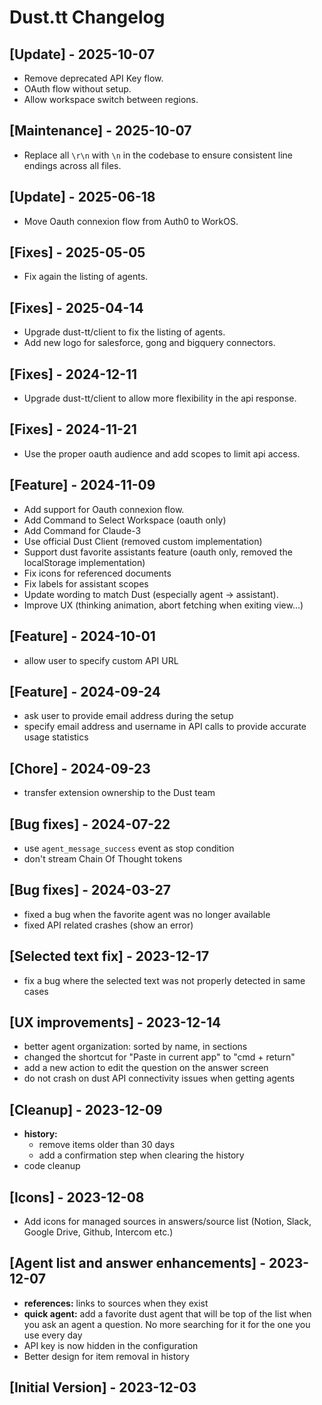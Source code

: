# Dust.tt Changelog

## [Update] - 2025-10-07

- Remove deprecated API Key flow.
- OAuth flow without setup.
- Allow workspace switch between regions.

## [Maintenance] - 2025-10-07

- Replace all `\r\n` with `\n` in the codebase to ensure consistent line endings across all files.

## [Update] - 2025-06-18

- Move Oauth connexion flow from Auth0 to WorkOS.

## [Fixes] - 2025-05-05

- Fix again the listing of agents.

## [Fixes] - 2025-04-14

- Upgrade dust-tt/client to fix the listing of agents.
- Add new logo for salesforce, gong and bigquery connectors.

## [Fixes] - 2024-12-11

- Upgrade dust-tt/client to allow more flexibility in the api response.

## [Fixes] - 2024-11-21

- Use the proper oauth audience and add scopes to limit api access.

## [Feature] - 2024-11-09

- Add support for Oauth connexion flow.
- Add Command to Select Workspace (oauth only)
- Add Command for Claude-3
- Use official Dust Client (removed custom implementation)
- Support dust favorite assistants feature (oauth only, removed the localStorage implementation)
- Fix icons for referenced documents
- Fix labels for assistant scopes
- Update wording to match Dust (especially agent -> assistant).
- Improve UX (thinking animation, abort fetching when exiting view...)

## [Feature] - 2024-10-01

- allow user to specify custom API URL

## [Feature] - 2024-09-24

- ask user to provide email address during the setup
- specify email address and username in API calls to provide accurate usage statistics

## [Chore] - 2024-09-23

- transfer extension ownership to the Dust team

## [Bug fixes] - 2024-07-22

- use `agent_message_success` event as stop condition
- don't stream Chain Of Thought tokens

## [Bug fixes] - 2024-03-27

- fixed a bug when the favorite agent was no longer available
- fixed API related crashes (show an error)

## [Selected text fix] - 2023-12-17

- fix a bug where the selected text was not properly detected in same cases

## [UX improvements] - 2023-12-14

- better agent organization: sorted by name, in sections
- changed the shortcut for "Paste in current app" to "cmd + return"
- add a new action to edit the question on the answer screen
- do not crash on dust API connectivity issues when getting agents

## [Cleanup] - 2023-12-09

- **history:**
  - remove items older than 30 days
  - add a confirmation step when clearing the history
- code cleanup

## [Icons] - 2023-12-08

- Add icons for managed sources in answers/source list (Notion, Slack, Google Drive, Github, Intercom etc.)

## [Agent list and answer enhancements] - 2023-12-07

- **references:** links to sources when they exist
- **quick agent:** add a favorite dust agent that will be top of the list when you ask an agent a question. No more searching for it for the one you use every day
- API key is now hidden in the configuration
- Better design for item removal in history

## [Initial Version] - 2023-12-03
